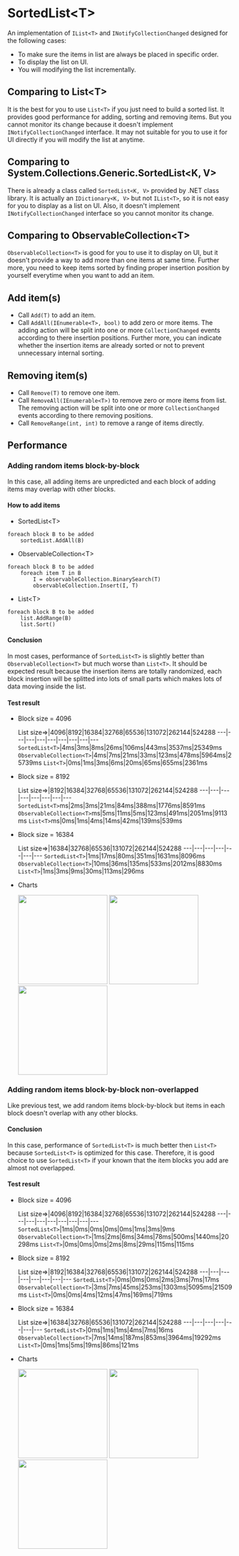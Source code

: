 ﻿# SortedList&lt;T&gt;
An implementation of ```IList<T>``` and ```INotifyCollectionChanged``` designed for the following cases: 
* To make sure the items in list are always be placed in specific order.
* To display the list on UI.
* You will modifying the list incrementally.

## Comparing to List&lt;T&gt;
It is the best for you to use ```List<T>``` if you just need to build a sorted list. It provides good performance for adding, sorting and removing items. But you cannot monitor its change because it doesn't implement ```INotifyCollectionChanged``` interface. It may not suitable for you to use it for UI directly if you will modify the list at anytime.

## Comparing to System.Collections.Generic.SortedList&lt;K, V&gt;
There is already a class called ```SortedList<K, V>``` provided by .NET class library. It is actually an ```IDictionary<K, V>``` but not ```IList<T>```, so it is not easy for you to display as a list on UI. Also, it doesn't implement ```INotifyCollectionChanged``` interface so you cannot monitor its change.

## Comparing to ObservableCollection&lt;T&gt;
```ObservableCollection<T>``` is good for you to use it to display on UI, but it doesn't provide a way to add more than one items at same time. Further more, you need to keep items sorted by finding proper insertion position by yourself everytime when you want to add an item.

## Add item(s)
* Call ```Add(T)``` to add an item.
* Call ```AddAll(IEnumerable<T>, bool)``` to add zero or more items. The adding action will be split into one or more ```CollectionChanged``` events according to there insertion positions. Further more, you can indicate whether the insertion items are already sorted or not to prevent unnecessary internal sorting.

## Removing item(s)
* Call ```Remove(T)``` to remove one item.
* Call ```RemoveAll(IEnumerable<T>)``` to remove zero or more items from list. The removing action will be split into one or more ```CollectionChanged``` events according to there removing positions.
* Call ```RemoveRange(int, int)``` to remove a range of items directly.

## Performance
### Adding random items block-by-block
In this case, all adding items are unpredicted and each block of adding items may overlap with other blocks.

#### How to add items
* SortedList&lt;T&gt;
```
foreach block B to be added
    sortedList.AddAll(B)
```
* ObservableCollection&lt;T&gt;
```
foreach block B to be added
    foreach item T in B
        I = observableCollection.BinarySearch(T)
        observableCollection.Insert(I, T)
```
* List&lt;T&gt;
```
foreach block B to be added
    list.AddRange(B)
    list.Sort()
```

#### Conclusion
In most cases, performance of ```SortedList<T>``` is slightly better than ```ObservableCollection<T>``` but much worse than ```List<T>```. It should be expected result because the insertion items are totally randomized, each block insertion will be splitted into lots of small parts which makes lots of data moving inside the list.

#### Test result
* Block size = 4096

  List size=>|4096|8192|16384|32768|65536|131072|262144|524288
---|---|---|---|---|---|---|---|---
```SortedList<T>```|4ms|3ms|8ms|26ms|106ms|443ms|3537ms|25349ms
```ObservableCollection<T>```|4ms|7ms|21ms|33ms|123ms|478ms|5964ms|25739ms
```List<T>```|0ms|1ms|3ms|6ms|20ms|65ms|655ms|2361ms

* Block size = 8192

  List size=>|8192|16384|32768|65536|131072|262144|524288
---|---|---|---|---|---|---|---
```SortedList<T>```ms|2ms|3ms|21ms|84ms|388ms|1776ms|8591ms
```ObservableCollection<T>```ms|5ms|11ms|5ms|123ms|491ms|2051ms|9113ms
```List<T>```ms|0ms|1ms|4ms|14ms|42ms|139ms|539ms

* Block size = 16384

  List size=>|16384|32768|65536|131072|262144|524288
---|---|---|---|---|---|---
```SortedList<T>```|1ms|17ms|80ms|351ms|1631ms|8096ms
```ObservableCollection<T>```|10ms|36ms|135ms|533ms|2012ms|8830ms
```List<T>```|1ms|3ms|9ms|30ms|113ms|296ms

* Charts

  <a href="../images/sorted_list_pref_random_adding_4096.png"><img src="../images/sorted_list_pref_random_adding_4096.png" width="200"/></a>
<a href="../images/sorted_list_pref_random_adding_8192.png"><img src="../images/sorted_list_pref_random_adding_8192.png" width="200"/></a>
<a href="../images/sorted_list_pref_random_adding_16384.png"><img src="../images/sorted_list_pref_random_adding_16384.png" width="200"/></a>

### Adding random items block-by-block non-overlapped
Like previous test, we add random items block-by-block but items in each block doesn't overlap with any other blocks.

#### Conclusion
In this case, performance of ```SortedList<T>``` is much better then ```List<T>``` because ```SortedList<T>``` is optimized for this case. Therefore, it is good choice to use ```SortedList<T>``` if your known that the item blocks you add are almost not overlapped.

#### Test result
* Block size = 4096

  List size=>|4096|8192|16384|32768|65536|131072|262144|524288
---|---|---|---|---|---|---|---|---
```SortedList<T>```|1ms|0ms|0ms|0ms|0ms|1ms|3ms|9ms
```ObservableCollection<T>```|1ms|2ms|6ms|34ms|78ms|500ms|1440ms|20298ms
```List<T>```|0ms|0ms|0ms|2ms|8ms|29ms|115ms|115ms

* Block size = 8192

  List size=>|8192|16384|32768|65536|131072|262144|524288
---|---|---|---|---|---|---|---
```SortedList<T>```|0ms|0ms|0ms|2ms|3ms|7ms|17ms
```ObservableCollection<T>```|3ms|7ms|45ms|253ms|1303ms|5095ms|21509ms
```List<T>```|0ms|0ms|4ms|12ms|47ms|169ms|719ms

* Block size = 16384

  List size=>|16384|32768|65536|131072|262144|524288
---|---|---|---|---|---|---
```SortedList<T>```|0ms|1ms|1ms|4ms|7ms|16ms
```ObservableCollection<T>```|7ms|14ms|187ms|853ms|3964ms|19292ms
```List<T>```|0ms|1ms|5ms|19ms|86ms|121ms

* Charts

  <a href="../images/sorted_list_pref_random_adding_non_overlapped_4096.png"><img src="../images/sorted_list_pref_random_adding_non_overlapped_4096.png" width="200"/></a>
<a href="../images/sorted_list_pref_random_adding_non_overlapped_8192.png"><img src="../images/sorted_list_pref_random_adding_non_overlapped_8192.png" width="200"/></a>
<a href="../images/sorted_list_pref_random_adding_non_overlapped_16384.png"><img src="../images/sorted_list_pref_random_adding_non_overlapped_16384.png" width="200"/></a>